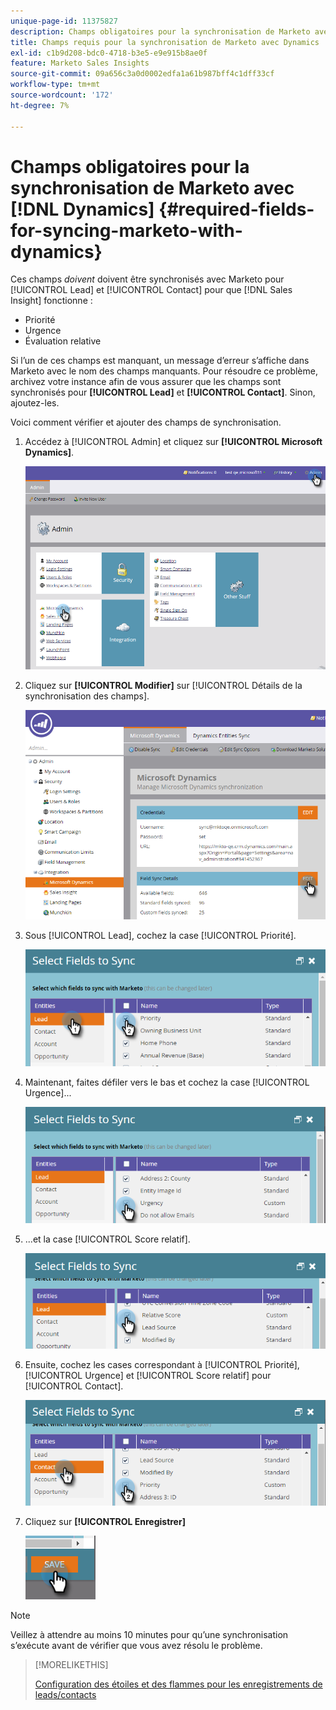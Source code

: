 ```yaml
---
unique-page-id: 11375827
description: Champs obligatoires pour la synchronisation de Marketo avec Dynamics - Documents Marketo - Documentation du produit
title: Champs requis pour la synchronisation de Marketo avec Dynamics
exl-id: c1b9d208-bdc0-4718-b3e5-e9e915b8ae0f
feature: Marketo Sales Insights
source-git-commit: 09a656c3a0d0002edfa1a61b987bff4c1dff33cf
workflow-type: tm+mt
source-wordcount: '172'
ht-degree: 7%

---
```


# Champs obligatoires pour la synchronisation de Marketo avec [!DNL Dynamics] {#required-fields-for-syncing-marketo-with-dynamics}

Ces champs *doivent* doivent être synchronisés avec Marketo pour [!UICONTROL Lead] et [!UICONTROL Contact] pour que [!DNL Sales Insight] fonctionne :

* Priorité
* Urgence
* Évaluation relative

Si l’un de ces champs est manquant, un message d’erreur s’affiche dans Marketo avec le nom des champs manquants. Pour résoudre ce problème, archivez votre instance afin de vous assurer que les champs sont synchronisés pour **[!UICONTROL Lead]** et **[!UICONTROL Contact]**. Sinon, ajoutez-les.

Voici comment vérifier et ajouter des champs de synchronisation.

1. Accédez à [!UICONTROL Admin] et cliquez sur **[!UICONTROL Microsoft Dynamics]**.

   ![](assets/image2015-10-9-9-3a50-3a9.png)

1. Cliquez sur **[!UICONTROL Modifier]** sur [!UICONTROL Détails de la synchronisation des champs].

   ![](assets/image2015-10-9-9-3a52-3a23.png)

1. Sous [!UICONTROL Lead], cochez la case [!UICONTROL Priorité].

   ![](assets/image2016-6-8-13-3a33-3a50.png)

1. Maintenant, faites défiler vers le bas et cochez la case [!UICONTROL Urgence]...

   ![](assets/image2016-6-8-13-3a35-3a22.png)

1. ...et la case [!UICONTROL Score relatif].

   ![](assets/image2016-6-8-13-3a36-3a1.png)

1. Ensuite, cochez les cases correspondant à [!UICONTROL Priorité], [!UICONTROL Urgence] et [!UICONTROL Score relatif] pour [!UICONTROL Contact].

   ![](assets/image2016-6-8-13-3a36-3a36.png)

1. Cliquez sur **[!UICONTROL Enregistrer]**

   ![](assets/image2016-6-8-13-3a41-3a27.png)

>[!NOTE]
>
>Veillez à attendre au moins 10 minutes pour qu’une synchronisation s’exécute avant de vérifier que vous avez résolu le problème.

>[!MORELIKETHIS]
>
>[Configuration des étoiles et des flammes pour les enregistrements de leads/contacts](/help/marketo/product-docs/marketo-sales-insight/msi-for-microsoft-dynamics/setting-up-and-using/setting-up-stars-and-flames-for-lead-contact-records.md)
